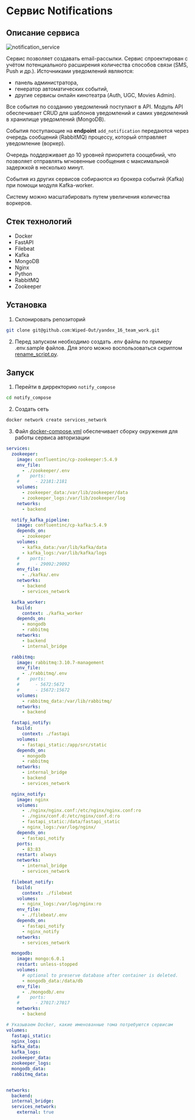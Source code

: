# Сервис Notifications
## Описание сервиса
![notification_service](https://www.plantuml.com/plantuml/png/hLPBRzj64BxpLso476GWCWzjBqLIn9PaLwWbEPPT7ucLk9O8aro2ktHW10KQ6saGj4Y0145pokCGvAeODkBMiVKNbl-eCyk7gIVSehfmkJExyyqttmnrNqWQoiXp3SEuvVWzDx8P6KWPYEzDCwGFb_kE74JTIB2mntt9VBdSuvuPkDJ7KnKXRTVfcjLlAvkujTFSC3qg90jXowh22UhuB5mET8HRDjk3LrAh_zoejbkT6mIIKK3jy9lhW0vOAtlWKH51w4WcidWsEq2RoAEijLlRAxlrJhjP_ry3wJtwa0dkiSft1Tgoj4oRIjgbWYLfJzk3GpdW_ZnhRn32pVEi7lVxtEvEcE-wlC-5kK_tzkaFrzi52anCMAI5a8vq6L4Vr6lrNhrKRzG7qcflDzOQrPNj1aGnZ4rmvdwPsfxZto6b5Nmwe1N9mnAyjxXqzfmUbGxtYNOgBHb6Nk-oNx1Rscu5r6TkTXNUiHPg-crS0umpDLGNwbnzKSFuDtKUlo1g15kNO81j0ijJzHNibs1x71_5luBVaRh29ucFrGdudQehSBc05JYfl-3YsqdjxfKIKX5avn2gw5chFF9j6XwEGmMEG4LiCiDqkxH47Xa4VdCI5Rq1ioENXN2-awqnlIgagjDyfR6TQV1faaDrWda0SCpdF7uAviVgRrWzGGRGznpCfnCcM5ofp_7lU0PINLg4YmOE4h_PqBI3YjEbUgSlFrDV9wuZGBZU-G9nXvhDinkGdEXw4akjEuucwmua2UH4-monD57NjLKDwoFoeok_A78ESXGVWnv04y3aSVmyVfPmbo2_X9oU546c3PIYJDJm868H6qUvHRjTHpOVt2bbguGnNH34CeHo31C0oDop0YpO7C7cXTRg4GeuVhwuGWBwGCjcbuVxYMOs4p8nw5kuPAGvEO7g3_zp9Q2TQI0JUQQA7W_q3b43Xqzpwh7pC3qC_XcwxKW3A79Bi6V9JpXv4ky9iEg497AR1lVBT3ToET3uslZC-axaZPUubsaa1wXeU8pLiHprUx2_iruTt_RuWSE4bKspfdubA-dSoc4aCj135Bpg1_1j8AiXJmkYKopceHslHqgPUTHn2oEaZkyaOnhyZ2tcPYDrmOJS4P0nFFL72yx1AQksOAJEwFKPLymO2VFQKlq9rHlfEVl7pGxdtJBhiBKrTqpEW9wUsPdT87EZVjADfaNxBsue9bsumPn88YcS5bscZXaSQV4ji8-hSBuZ8CyRDVUQpc_ZscisZTE5opYOL2esAEgpysDxrrhRQCE_WDQwjL5VhxTgPJ3SXtFmn-4V "notification_service")

Сервис позволяет создавать email-рассылки. Сервис спроектирован с учётом потенциального расширения количества способов связи (SMS, Push и др.).
Источниками уведомлений являются:
- панель администратора,
- генератор автоматических событий,
- другие сервисы онлайн кинотеатра (Auth, UGC, Movies Admin).

Все события по созданию уведомлений поступают в API. Модуль API обеспечивает CRUD для шаблонов уведомлений и самих уведомлений в хранилище уведомлений (MongoDB).

События поступающие на **endpoint** `add_notification` передаются через очередь сообщений (RabbitMQ) процессу, который отправляет уведомление (воркер).

Очередь поддерживает до 10 уровней приоритета соощебний, что позволяет отправлять мгновенные сообщения с максимальной задержкой в несколько минут.

События из других сервисов собираются из брокера событий (Kafka) при помощи модуля Kafka-worker.

Систему можно масштабировать путем увеличения количества воркеров.

## Стек технологий

- Docker
- FastAPI
- Filebeat
- Kafka
- MongoDB
- Nginx
- Python
- RabbitMQ
- Zookeeper

## Установка
1. Склонировать репозиторий
```sh
git clone git@github.com:Wiped-Out/yandex_16_team_work.git
```
2. Перед запуском необходимо создать .env файлы по примеру .env.sample файлов. Для этого можно воспользоваться скриптом [rename_script.py](../rename_script.py).

## Запуск
1. Перейти в дирректорию `notify_compose`
```sh
cd notify_compose
```
2. Создать сеть
```sh
docker network create services_network
```
3. Файл [docker-compose.yml](/notify_compose/docker-compose.yaml) обеспечивает сборку окружения для работы сервиса авторизации
```yaml
services:
  zookeeper:
    image: confluentinc/cp-zookeeper:5.4.9
    env_file:
      - ./zookeeper/.env
    #    ports:
    #      - 22181:2181
    volumes:
      - zookeeper_data:/var/lib/zookeeper/data
      - zookeeper_logs:/var/lib/zookeeper/log
    networks:
      - backend

  notify_kafka_pipeline:
    image: confluentinc/cp-kafka:5.4.9
    depends_on:
      - zookeeper
    volumes:
      - kafka_data:/var/lib/kafka/data
      - kafka_logs:/var/lib/kafka/logs
    #    ports:
    #      - 29092:29092
    env_file:
      - ./kafka/.env
    networks:
      - backend
      - services_network

  kafka_worker:
    build:
      context: ./kafka_worker
    depends_on:
      - mongodb
      - rabbitmq
    networks:
      - backend
      - internal_bridge

  rabbitmq:
    image: rabbitmq:3.10.7-management
    env_file:
      - ./rabbitmq/.env
    #    ports:
    #      - 5672:5672
    #      - 15672:15672
    volumes:
      - rabbitmq_data:/var/lib/rabbitmq/
    networks:
      - backend

  fastapi_notify:
    build:
      context: ./fastapi
    volumes:
      - fastapi_static:/app/src/static
    depends_on:
      - mongodb
      - rabbitmq
    networks:
      - internal_bridge
      - backend
      - services_network

  nginx_notify:
    image: nginx
    volumes:
      - ./nginx/nginx.conf:/etc/nginx/nginx.conf:ro
      - ./nginx/conf.d:/etc/nginx/conf.d:ro
      - fastapi_static:/data/fastapi_static
      - nginx_logs:/var/log/nginx/
    depends_on:
      - fastapi_notify
    ports:
      - 83:83
    restart: always
    networks:
      - internal_bridge
      - services_network

  filebeat_notify:
    build:
      context: ./filebeat
    volumes:
      - nginx_logs:/var/log/nginx:ro
    env_file:
      - ./filebeat/.env
    depends_on:
      - fastapi_notify
      - nginx_notify
    networks:
      - services_network

  mongodb:
    image: mongo:6.0.1
    restart: unless-stopped
    volumes:
      # optional to preserve database after container is deleted.
      - mongodb_data:/data/db
    env_file:
      - ./mongodb/.env
    #    ports:
    #      - 27017:27017
    networks:
      - backend

# Указываем Docker, какие именованные тома потребуются сервисам
volumes:
  fastapi_static:
  nginx_logs:
  kafka_data:
  kafka_logs:
  zookeeper_data:
  zookeeper_logs:
  mongodb_data:
  rabbitmq_data:


networks:
  backend:
  internal_bridge:
  services_network:
    external: true
```
